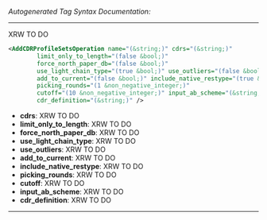 _Autogenerated Tag Syntax Documentation:_

---
XRW TO DO

```xml
<AddCDRProfileSetsOperation name="(&string;)" cdrs="(&string;)"
        limit_only_to_length="(false &bool;)"
        force_north_paper_db="(false &bool;)"
        use_light_chain_type="(true &bool;)" use_outliers="(false &bool;)"
        add_to_current="(false &bool;)" include_native_restype="(true &bool;)"
        picking_rounds="(1 &non_negative_integer;)"
        cutoff="(10 &non_negative_integer;)" input_ab_scheme="(&string;)"
        cdr_definition="(&string;)" />
```

-   **cdrs**: XRW TO DO
-   **limit_only_to_length**: XRW TO DO
-   **force_north_paper_db**: XRW TO DO
-   **use_light_chain_type**: XRW TO DO
-   **use_outliers**: XRW TO DO
-   **add_to_current**: XRW TO DO
-   **include_native_restype**: XRW TO DO
-   **picking_rounds**: XRW TO DO
-   **cutoff**: XRW TO DO
-   **input_ab_scheme**: XRW TO DO
-   **cdr_definition**: XRW TO DO

---

